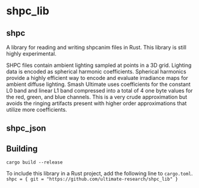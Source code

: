 # shpc_lib
## shpc
A library for reading and writing shpcanim files in Rust. This library is still highly experimental.

SHPC files contain ambient lighting sampled at points in a 3D grid. Lighting data is encoded as spherical harmonic coefficients. Spherical harmonics provide a highly efficient way to encode and evaluate irradiance maps for ambient diffuse lighting. Smash Ultimate uses coefficients for the constant L0 band and linear L1 band compressed into a total of 4 one byte values for the red, green, and blue channels. This is a very crude approximation but avoids the ringing artifacts present with higher order approximations that utilize more coefficients. 

## shpc_json

## Building
`cargo build --release`

To include this library in a Rust project, add the following line to `cargo.toml`.  
`shpc = { git = "https://github.com/ultimate-research/shpc_lib" }`